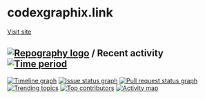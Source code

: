 # codexgraphix.link
<a target="_blank" href="https://tafeedah.github.io/codexgraphix.link/">Visit site</a>

## [![Repography logo](https://images.repography.com/logo.svg)](https://repography.com) / Recent activity [![Time period](https://images.repography.com/35132773/tafeedah/codexgraphix.link/recent-activity/Xr8lWZqwmPJYCHEulOlkbi0CLnIDPZ-jDQ9YLe3YcnI/w34KyvH7GUUWTqNUXtiAEDSx05LyZtVX0_vHDduyHxY_badge.svg)](https://repography.com)
[![Timeline graph](https://images.repography.com/35132773/tafeedah/codexgraphix.link/recent-activity/Xr8lWZqwmPJYCHEulOlkbi0CLnIDPZ-jDQ9YLe3YcnI/w34KyvH7GUUWTqNUXtiAEDSx05LyZtVX0_vHDduyHxY_timeline.svg)](https://github.com/tafeedah/codexgraphix.link/commits)
[![Issue status graph](https://images.repography.com/35132773/tafeedah/codexgraphix.link/recent-activity/Xr8lWZqwmPJYCHEulOlkbi0CLnIDPZ-jDQ9YLe3YcnI/w34KyvH7GUUWTqNUXtiAEDSx05LyZtVX0_vHDduyHxY_issues.svg)](https://github.com/tafeedah/codexgraphix.link/issues)
[![Pull request status graph](https://images.repography.com/35132773/tafeedah/codexgraphix.link/recent-activity/Xr8lWZqwmPJYCHEulOlkbi0CLnIDPZ-jDQ9YLe3YcnI/w34KyvH7GUUWTqNUXtiAEDSx05LyZtVX0_vHDduyHxY_prs.svg)](https://github.com/tafeedah/codexgraphix.link/pulls)
[![Trending topics](https://images.repography.com/35132773/tafeedah/codexgraphix.link/recent-activity/Xr8lWZqwmPJYCHEulOlkbi0CLnIDPZ-jDQ9YLe3YcnI/w34KyvH7GUUWTqNUXtiAEDSx05LyZtVX0_vHDduyHxY_words.svg)](https://github.com/tafeedah/codexgraphix.link/commits)
[![Top contributors](https://images.repography.com/35132773/tafeedah/codexgraphix.link/recent-activity/Xr8lWZqwmPJYCHEulOlkbi0CLnIDPZ-jDQ9YLe3YcnI/w34KyvH7GUUWTqNUXtiAEDSx05LyZtVX0_vHDduyHxY_users.svg)](https://github.com/tafeedah/codexgraphix.link/graphs/contributors)
[![Activity map](https://images.repography.com/35132773/tafeedah/codexgraphix.link/recent-activity/Xr8lWZqwmPJYCHEulOlkbi0CLnIDPZ-jDQ9YLe3YcnI/w34KyvH7GUUWTqNUXtiAEDSx05LyZtVX0_vHDduyHxY_map.svg)](https://github.com/tafeedah/codexgraphix.link/commits)

